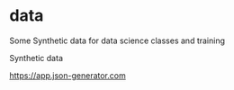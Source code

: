 # data
Some Synthetic data for data science classes and training

Synthetic data

https://app.json-generator.com
